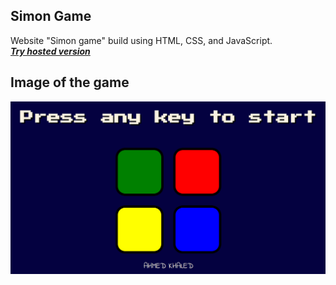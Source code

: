 ## Simon Game
Website "Simon game" build using HTML, CSS, and JavaScript.  
[***Try hosted version***](https://ahmed-khaled24.github.io/Simon-Game/)  

## Image of the game
![app photo](img/app.png)
